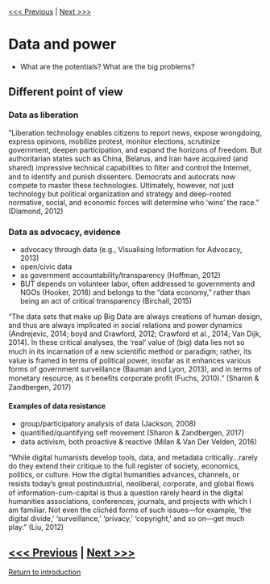[<<< Previous](discussion.md) | [Next >>>](dhdata.md)  

# Data and power
* What are the potentials? What are the big problems?

## Different point of view 

### Data as liberation
“Liberation technology enables citizens to report news, expose wrongdoing, express opinions, mobilize protest, monitor elections, scrutinize government, deepen participation, and expand the horizons of freedom. But authoritarian states such as China, Belarus, and Iran have acquired (and shared) impressive technical capabilities to ﬁlter and control the Internet, and to identify and punish dissenters. Democrats and autocrats now compete to master these technologies. Ultimately, however, not just technology but political organization and strategy and deep-rooted normative, social, and economic forces will determine who ‘wins’ the race.” (Diamond, 2012)

### Data as advocacy, evidence
* advocacy through data (e.g., Visualising Information for Advocacy, 2013)
* open/civic data
* as government accountability/transparency (Hoffman, 2012)
* BUT depends on volunteer labor, often addressed to governments and NGOs (Hooker, 2018) and belongs to the “data economy,” rather than being an act of critical transparency (Birchall, 2015)
 
“The data sets that make up Big Data are always creations of human design, and thus are always implicated in social relations and power dynamics (Andrejevic, 2014; boyd and Crawford, 2012; Crawford et al., 2014; Van Dijk, 2014). In these critical analyses, the ‘real’ value of (big) data lies not so much in its incarnation of a new scientiﬁc method or paradigm; rather, its value is framed in terms of political power, insofar as it enhances various forms of government surveillance (Bauman and Lyon, 2013), and in terms of monetary resource, as it beneﬁts corporate proﬁt (Fuchs, 2010).” (Sharon & Zandbergen, 2017)

#### Examples of data resistance
* group/participatory analysis of data (Jackson, 2008)
* quantiﬁed/quantifying self movement (Sharon & Zandbergen, 2017)
* data activism, both proactive & reactive (Milan & Van Der Velden, 2016)
 
“While digital humanists develop tools, data, and metadata critically...rarely do they extend their critique to the full register of society, economics, politics, or culture. How the digital humanities advances, channels, or resists today’s great postindustrial, neoliberal, corporate, and global ﬂows of information-cum-capital is thus a question rarely heard in the digital humanities associations, conferences, journals, and projects with which I am familiar. Not even the clichéd forms of such issues—for example, ‘the digital divide,’ ‘surveillance,’ ‘privacy,’ ‘copyright,’ and so on—get much play.”
(Liu, 2012)



[<<< Previous](discussion.md) | [Next >>>](dhdata.md)  
-----
[Return to introduction](https://github.com/DHRISMU/data)